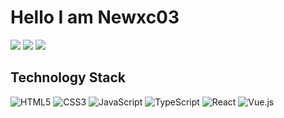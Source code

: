 #  Hello I am Newxc03

[![](https://img.shields.io/badge/Github-Newxc03-brightgreen?&logo=github)](https://github.com/niuxiangchen)
[![](https://img.shields.io/badge/%E6%8E%98%E9%87%91-Newxc03-green)](https://juejin.cn/user/1469409740467725)
[![](https://img.shields.io/badge/CSDN-Newxc03-green)](https://blog.csdn.net/nxcniuxiangchen)
<br>

## Technology Stack

![HTML5](https://img.shields.io/badge/-HTML5-%23E44D27?style=flat-square&logo=html5&logoColor=ffffff)
![CSS3](https://img.shields.io/badge/-CSS3-%231572B6?style=flat-square&logo=css3)
![JavaScript](https://img.shields.io/badge/-JavaScript-%23F7DF1C?style=flat-square&logo=javascript&logoColor=000000&labelColor=%23F7DF1C&color=%23FFCE5A)
![TypeScript](https://img.shields.io/badge/-TypeScript-007ACC?style=flat-square&logo=typescript&logoColor=white)
![React](https://img.shields.io/badge/-React-%23282C34?style=flat-square&logo=react)
![Vue.js](https://img.shields.io/badge/-Vue-%232c3e50?style=flat-square&logo=vuedotjs)
